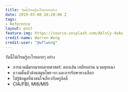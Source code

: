 ```yaml
---
title: วันนี้เรียนรู้อะไรหลายอย่าง
date: 2019-03-08 16:20:06 Z
tags:
- Reference
layout: post
feature-img: https://source.unsplash.com/AblsCy-4oAs
credit-name: Warren Wong
credit-user: "@wflwong"
---
```


วันนี้ได้เรียนรู้อะไรหลายๆ อย่าง

- การนวดมีมากมายหลายศาสตร์: ตอกเส้น เหยียบถ่าน นวดทุยหนา
- ความตื่นตัวด้านสมุนไพร-ยา และการรักษาทางเลือก
- ได้รู้ข้อมูลที่น่าสนใจเกี่ยวกับครูลิลลี่
- CIA/FBI, MI6/MI5
